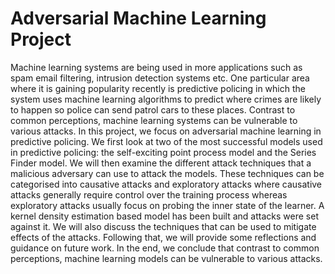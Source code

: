 # Adversarial Machine Learning Project

Machine learning systems are being used in more applications such as spam email filtering, intrusion detection systems etc. One particular area where it is gaining popularity recently is predictive policing in which the system uses machine learning algorithms to predict where crimes are likely to happen so police can send patrol cars to these places. Contrast to common perceptions, machine learning systems can be vulnerable to various attacks. In this project, we focus on adversarial machine learning in predictive policing. We first look at two of the most successful models used in predictive policing: the self-exciting point process model and the Series Finder model. We will then examine the different attack techniques that a malicious adversary can use to attack the models. These techniques can be categorised into causative attacks and exploratory attacks where causative attacks generally require control over the training process whereas exploratory attacks usually focus on probing the inner state of the learner. A kernel density estimation based model has been built and attacks were set against it. We will also discuss the techniques that can be used to mitigate effects of the attacks. Following that, we will provide some reflections and guidance on future work. In the end, we conclude that contrast to common perceptions, machine learning models can be vulnerable to various attacks.
